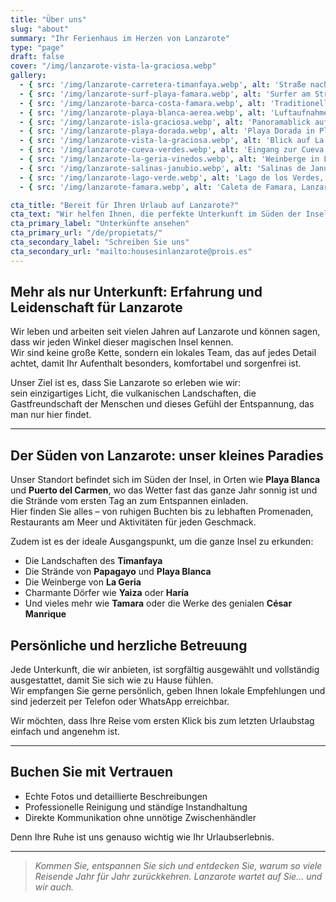 ```yaml
---
title: "Über uns"
slug: "about"
summary: "Ihr Ferienhaus im Herzen von Lanzarote"
type: "page"
draft: false
cover: "/img/lanzarote-vista-la-graciosa.webp"
gallery:
  - { src: '/img/lanzarote-carretera-timanfaya.webp', alt: 'Straße nach Timanfaya, Lanzarote' }
  - { src: '/img/lanzarote-surf-playa-famara.webp', alt: 'Surfer am Strand von Famara, Lanzarote' }
  - { src: '/img/lanzarote-barca-costa-famara.webp', alt: 'Traditionelles Boot an der Nordküste von Lanzarote' }
  - { src: '/img/lanzarote-playa-blanca-aerea.webp', alt: 'Luftaufnahme von Playa Blanca, Lanzarote' }
  - { src: '/img/lanzarote-isla-graciosa.webp', alt: 'Panoramablick auf La Graciosa von Lanzarote aus' }
  - { src: '/img/lanzarote-playa-dorada.webp', alt: 'Playa Dorada in Playa Blanca, Lanzarote' }
  - { src: '/img/lanzarote-vista-la-graciosa.webp', alt: 'Blick auf La Graciosa vom Mirador del Río' }
  - { src: '/img/lanzarote-cueva-verdes.webp', alt: 'Eingang zur Cueva de los Verdes, Lanzarote' }
  - { src: '/img/lanzarote-la-geria-vinedos.webp', alt: 'Weinberge in La Geria, Lanzarote' }
  - { src: '/img/lanzarote-salinas-janubio.webp', alt: 'Salinas de Janubio, Lanzarote' }
  - { src: '/img/lanzarote-lago-verde.webp', alt: 'Lago de los Verdes, Lanzarote' }
  - { src: '/img/lanzarote-famara.webp', alt: 'Caleta de Famara, Lanzarote' }

cta_title: "Bereit für Ihren Urlaub auf Lanzarote?"
cta_text: "Wir helfen Ihnen, die perfekte Unterkunft im Süden der Insel zu finden: Playa Blanca und Puerto del Carmen."
cta_primary_label: "Unterkünfte ansehen"
cta_primary_url: "/de/propietats/"
cta_secondary_label: "Schreiben Sie uns"
cta_secondary_url: "mailto:housesinlanzarote@prois.es"
---
```


## Mehr als nur Unterkunft: Erfahrung und Leidenschaft für Lanzarote

Wir leben und arbeiten seit vielen Jahren auf Lanzarote und können sagen, dass wir jeden Winkel dieser magischen Insel kennen.  
Wir sind keine große Kette, sondern ein lokales Team, das auf jedes Detail achtet, damit Ihr Aufenthalt besonders, komfortabel und sorgenfrei ist.

Unser Ziel ist es, dass Sie Lanzarote so erleben wie wir:  
sein einzigartiges Licht, die vulkanischen Landschaften, die Gastfreundschaft der Menschen und dieses Gefühl der Entspannung, das man nur hier findet.

---

## Der Süden von Lanzarote: unser kleines Paradies

Unser Standort befindet sich im Süden der Insel, in Orten wie **Playa Blanca** und **Puerto del Carmen**, wo das Wetter fast das ganze Jahr sonnig ist und die Strände vom ersten Tag an zum Entspannen einladen.  
Hier finden Sie alles – von ruhigen Buchten bis zu lebhaften Promenaden, Restaurants am Meer und Aktivitäten für jeden Geschmack.

Zudem ist es der ideale Ausgangspunkt, um die ganze Insel zu erkunden:  
- Die Landschaften des **Timanfaya**  
- Die Strände von **Papagayo** und **Playa Blanca**  
- Die Weinberge von **La Geria**  
- Charmante Dörfer wie **Yaiza** oder **Haría**  
- Und vieles mehr wie **Tamara** oder die Werke des genialen **César Manrique**
<!--col-break-->

## Persönliche und herzliche Betreuung

Jede Unterkunft, die wir anbieten, ist sorgfältig ausgewählt und vollständig ausgestattet, damit Sie sich wie zu Hause fühlen.  
Wir empfangen Sie gerne persönlich, geben Ihnen lokale Empfehlungen und sind jederzeit per Telefon oder WhatsApp erreichbar.

Wir möchten, dass Ihre Reise vom ersten Klick bis zum letzten Urlaubstag einfach und angenehm ist.

---

## Buchen Sie mit Vertrauen

- Echte Fotos und detaillierte Beschreibungen  
- Professionelle Reinigung und ständige Instandhaltung  
- Direkte Kommunikation ohne unnötige Zwischenhändler  

Denn Ihre Ruhe ist uns genauso wichtig wie Ihr Urlaubserlebnis.

---

> *Kommen Sie, entspannen Sie sich und entdecken Sie, warum so viele Reisende Jahr für Jahr zurückkehren. Lanzarote wartet auf Sie… und wir auch.*